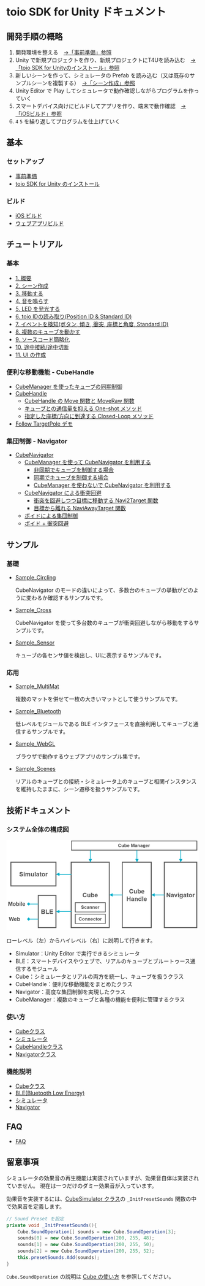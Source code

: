 # toio SDK for Unity ドキュメント

## 開発手順の概略

1. 開発環境を整える　[→「事前準備」参照](preparation.md)
1. Unity で新規プロジェクトを作り、新規プロジェクトにT4Uを読み込む　[→「toio SDK for Unityのインストール」参照](download_sdk.md)
1. 新しいシーンを作って、シミュレータの Prefab を読み込む（又は既存のサンプルシーンを複製する）　[→「シーン作成」参照](tutorials_basic.md#2-シーン作成)
1. Unity Editor で Play してシミュレータで動作確認しながらプログラムを作っていく
1. スマートデバイス向けにビルドしてアプリを作り、端末で動作確認　[→「iOSビルド」参照](build_ios.md)
1. `4` `5` を繰り返してプログラムを仕上げていく

## 基本

### セットアップ
- [事前準備](preparation.md)
- [toio SDK for Unity のインストール](download_sdk.md)

### ビルド
- [iOS ビルド](build_ios.md)
- [ウェブアプリビルド](build_web.md)

## チュートリアル

### 基本

- [1. 概要](tutorials_basic.md#1-概要)
- [2. シーン作成](tutorials_basic.md#2-シーン作成)
- [3. 移動する](tutorials_basic.md#3-移動する)
- [4. 音を鳴らす](tutorials_basic.md#4-音を鳴らす)
- [5. LED を発光する](tutorials_basic.md#5-LED-を発光する)
- [6. toio IDの読み取り(Position ID & Standard ID)](tutorials_basic.md#6-toio-IDの読み取りPosition-ID--Standard-ID)
- [7. イベントを検知(ボタン, 傾き, 衝突, 座標と角度, Standard ID)](tutorials_basic.md#7-イベントを検知ボタン-傾き-衝突-座標と角度-Standard-ID)
- [8. 複数のキューブを動かす](tutorials_basic.md#8-複数のキューブを動かす)
- [9. ソースコード簡略化](tutorials_basic.md#9-cubemanagerクラスを用いたソースコードの簡略化)
- [10. 途中接続/途中切断](tutorials_basic.md#10-途中接続--途中切断)
- [11. UI の作成](tutorials_UI.md)

### 便利な移動機能 - CubeHandle

- [CubeManager を使ったキューブの同期制御](tutorials_cubehandle.md#CubeManager-を使ったキューブの同期制御)
- [CubeHandle](tutorials_cubehandle.md#CubeHandle)
  - [CubeHandle の Move 関数と MoveRaw 関数](tutorials_cubehandle.md#CubeHandle-の-Move-関数と-MoveRaw-関数)
  - [キューブとの通信量を抑える One-shot メソッド](tutorials_cubehandle.md#キューブとの通信量を抑える-One-shot-メソッド)
  - [指定した座標/方向に到達する Closed-Loop メソッド](tutorials_cubehandle.md#指定した座標方向に到達する-Closed-Loop-メソッド)
- [Follow TargetPole デモ](tutorials_cubehandle.md#Follow-TargetPole-デモ)

### 集団制御 - Navigator

- [CubeNavigator](tutorials_navigator.md#CubeNavigator)
  - [CubeManager を使って CubeNavigator を利用する](tutorials_navigator.md#CubeManager-を使って-CubeNavigator-を利用する)
    - [非同期でキューブを制御する場合](tutorials_navigator.md#非同期でキューブを制御する場合)
    - [同期でキューブを制御する場合](tutorials_navigator.md#同期でキューブを制御する場合)
    - [CubeManager を使わないで CubeNavigator を利用する](tutorials_navigator.md#CubeManager-を使わないで-CubeNavigator-を利用する)
  - [CubeNavigator による衝突回避](tutorials_navigator.md#CubeNavigator-による衝突回避)
    - [衝突を回避しつつ目標に移動する Navi2Target 関数](tutorials_navigator.md#衝突を回避しつつ目標に移動する-Navi2Target-関数)
    - [目標から離れる NaviAwayTarget 関数](tutorials_navigator.md#目標から離れる-NaviAwayTarget-関数)
  - [ボイドによる集団制御](tutorials_navigator.md#ボイドによる集団制御)
  - [ボイド + 衝突回避](tutorials_navigator.md#ボイド--衝突回避)

## サンプル

### 基礎

- [Sample_Circling](../toio-sdk-unity/Assets/toio-sdk/Samples/Sample_Circling/)

  CubeNavigator のモードの違いによって、多数台のキューブの挙動がどのように変わるか確認するサンプルです。

- [Sample_Cross](../toio-sdk-unity/Assets/toio-sdk/Samples/Sample_Cross/)

  CubeNavigator を使って多台数のキューブが衝突回避しながら移動をするサンプルです。

- [Sample_Sensor](../toio-sdk-unity/Assets/toio-sdk/Samples/Sample_Sensor/)

  キューブの各センサ値を検出し、UIに表示するサンプルです。

### 応用

- [Sample_MultiMat](../toio-sdk-unity/Assets/toio-sdk/Samples/Sample_MultiMat/)

  複数のマットを併せて一枚の大きいマットとして使うサンプルです。

- [Sample_Bluetooth](../toio-sdk-unity/Assets/toio-sdk/Samples/Sample_Bluetooth/)

  低レベルモジュールである BLE インタフェースを直接利用してキューブと通信するサンプルです。

- [Sample_WebGL](../toio-sdk-unity/Assets/toio-sdk/Samples/Sample_WebGL/)

  ブラウザで動作するウェブアプリのサンプル集です。

- [Sample_Scenes](../toio-sdk-unity/Assets/toio-sdk/Samples/Sample_Scenes/)

  リアルのキューブとの接続・シミュレータ上のキューブと相関インスタンスを維持したままに、シーン遷移を扱うサンプルです。

## 技術ドキュメント

### システム全体の構成図

<p align="center">
<img src="./res/main/arch.png" width=550></img>
</p>

ローレベル（左）からハイレベル（右）に説明して行きます。
- Simulator：Unity Editor で実行できるシミュレータ
- BLE：スマートデバイスやウェブで、リアルのキューブとブルートゥース通信するモジュール
- Cube：シミュレータとリアルの両方を統一し、キューブを扱うクラス
- CubeHandle：便利な移動機能をまとめたクラス
- Navigator：高度な集団制御を実現したクラス
- CubeManager：複数のキューブと各種の機能を便利に管理するクラス

### 使い方

- [Cubeクラス](usage_cube.md)
- [シミュレータ](usage_simulator.md)
- [CubeHandleクラス](usage_cubehandle.md)
- [Navigatorクラス](usage_navigator.md)

### 機能説明

- [Cubeクラス](sys_cube.md)
- [BLE(Bluetooth Low Energy)](sys_ble.md)
- [シミュレータ](sys_simulator.md)
- [Navigator](sys_navigator.md)

## FAQ

- [FAQ](FAQ.md)

## 留意事項

シミュレータの効果音の再生機能は実装されていますが、効果音自体は実装されていません。
現在は一つだけのダミー効果音が入っています。

効果音を実装するには、[CubeSimulator クラス](../toio-sdk-unity/Assets/toio-sdk/Scripts/Simulator/CubeSimulator.cs)の `_InitPresetSounds` 関数の中で効果音を定義します。

```c#
// Sound Preset を設定
private void _InitPresetSounds(){
    Cube.SoundOperation[] sounds = new Cube.SoundOperation[3];
    sounds[0] = new Cube.SoundOperation(200, 255, 48);
    sounds[1] = new Cube.SoundOperation(200, 255, 50);
    sounds[2] = new Cube.SoundOperation(200, 255, 52);
    this.presetSounds.Add(sounds);
}
```

`Cube.SoundOperation` の説明は [Cube の使い方](usage_cube.md#playsound) を参照してください。
